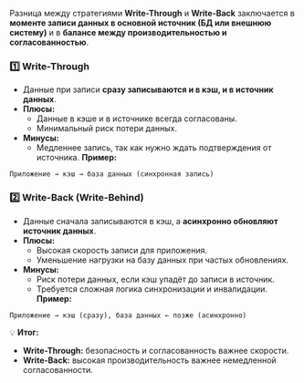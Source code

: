 Разница между стратегиями **Write-Through** и **Write-Back** заключается в **моменте записи данных в основной источник (БД или внешнюю систему)** и в **балансе между производительностью и согласованностью**.
### 1️⃣ **Write-Through**
- Данные при записи **сразу записываются и в кэш, и в источник данных**.
- **Плюсы:**
    - Данные в кэше и в источнике всегда согласованы.
    - Минимальный риск потери данных.
- **Минусы:**
    - Медленнее запись, так как нужно ждать подтверждения от источника.
**Пример:**
```text
Приложение → кэш → база данных (синхронная запись)
```
### 2️⃣ **Write-Back (Write-Behind)**
- Данные сначала записываются в кэш, а **асинхронно обновляют источник данных**.
- **Плюсы:**
    - Высокая скорость записи для приложения.
    - Уменьшение нагрузки на базу данных при частых обновлениях.
- **Минусы:**
    - Риск потери данных, если кэш упадёт до записи в источник.
    - Требуется сложная логика синхронизации и инвалидации.
**Пример:**
```text
Приложение → кэш (сразу), база данных ← позже (асинхронно)
```
💡 **Итог:**
- **Write-Through:** безопасность и согласованность важнее скорости.
- **Write-Back:** высокая производительность важнее немедленной согласованности.